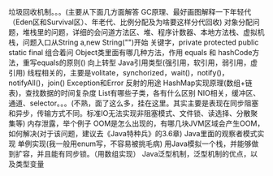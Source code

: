 垃圾回收机制。。。(主要从下面几方面解答 GC原理、最好画图解释一下年轻代（Eden区和Survival区）、年老代、比例分配及为啥要这样分代回收)
对象分配问题，堆栈里的问题，详细的会问道方法区、堆、程序计数器、本地方法栈、虚拟机栈，问题入口从String a,new String("")开始
关键字，private protected public static final 组合着问
Object类里面有哪几种方法，作用
equals 和 hashCode方法，重写equals的原则()
向上转型
Java引用类型(强引用，软引用，弱引用，虚引用)
线程相关的，主要是volitate，synchorized，wait()，notify()，notifyAll()，join()
Exception和Error
反射的用途
HashMap实现原理(数组+链表)，查找数据的时间复杂度
List有哪些子类，各有什么区别
NIO相关，缓冲区、通道、selector。。。(不熟，面了这么多，挂在这里。其实主要是表现在同步阻塞和异步，传输方式不同。标准IO无法实现非阻塞模式、文件锁、读选择、分散聚集等)
内存泄露，举个例子
OOM是怎么出现的，有哪几块JVM区域会产生OOM，如何解决(对于该问题，建议去《Java特种兵》的3.6章)
Java里面的观察者模式实现
单例实现(我一般用enum写，不容易被挑毛病)
用Java模拟一个栈，并能够做到扩容，并且能有同步锁。（用数组实现）
Java泛型机制，泛型机制的优点，以及类型变量